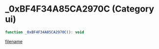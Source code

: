 # _0xBF4F34A85CA2970C (Category ui)

```js
function _0xBF4F34A85CA2970C(): void
```

[filename](_0xBF4F34A85CA2970C_m.md ':include')